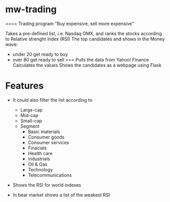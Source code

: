 # mw-trading
====
Trading program "Buy expensive, sell more expensive"

Takes a pre-defined list, i.e. Nasdaq OMX, and ranks the stocks according to Relative strenght index (RSI)
The top candidates and shows in the Money wave:
- under 20 get ready to buy
- over 80 get ready to sell
===
Pulls the data from Yahoo! Finance
Calculates the values
Shows the candidates as a webpage using Flask


# Features
* It could also filter the list according to
  - Large-cap
  - Mid-cap
  - Small-cap
  - Segment
	- Basic materials
	- Consumer goods
	- Consumer services
	- Finacials
	- Health care
	- Industrials
	- Oil & Gas
	- Technology
	- Telecommunications
* Shows the RSI for world indexes

* In bear market shows a list of the weakest RSI
